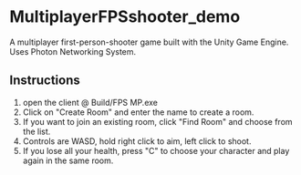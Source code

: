 # MultiplayerFPSshooter_demo
A multiplayer first-person-shooter game built with the Unity Game Engine. Uses Photon Networking System.

## Instructions
1. open the client @ Build/FPS MP.exe
2. Click on "Create Room" and enter the name to create a room.
3. If you want to join an existing room, click "Find Room" and choose from the list.
4. Controls are WASD, hold right click to aim, left click to shoot.
5. If you lose all your health, press "C" to choose your character and play again in the same room.
